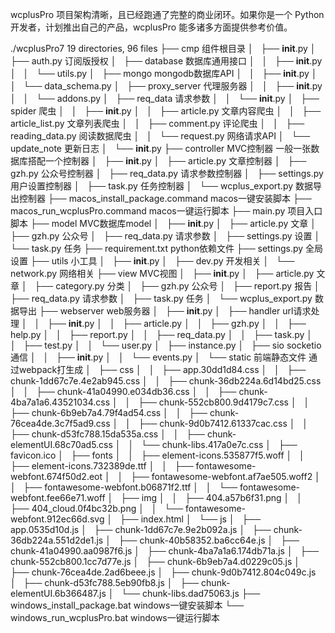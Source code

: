 wcplusPro 项目架构清晰，且已经跑通了完整的商业闭环。如果你是一个 Python 开发者，计划推出自己的产品，wcplusPro 能多诸多方面提供参考价值。

./wcplusPro7 19 directories, 96 files
├── cmp 组件根目录
│   ├── __init__.py
│   ├── auth.py 订阅版授权
│   ├── database 数据库通用接口
│   │   ├── __init__.py
│   │   └── utils.py
│   ├── mongo mongodb数据库API
│   │   ├── __init__.py
│   │   └── data_schema.py
│   ├── proxy_server 代理服务器
│   │   ├── __init__.py
│   │   └── addons.py
│   ├── req_data 请求参数
│   │   └── __init__.py
│   ├── spider 爬虫
│   │   ├── __init__.py
│   │   ├── article.py 文章内容爬虫
│   │   ├── article_list.py 文章列表爬虫
│   │   ├── comment.py 评论爬虫
│   │   ├── reading_data.py 阅读数据爬虫
│   │   └── request.py 网络请求API
│   └── update_note 更新日志
│       └── __init__.py
├── controller MVC控制器 一般一张数据库搭配一个控制器
│   ├── __init__.py
│   ├── article.py 文章控制器
│   ├── gzh.py 公众号控制器
│   ├── req_data.py 请求参数控制器
│   ├── settings.py 用户设置控制器
│   ├── task.py 任务控制器
│   └── wcplus_export.py 数据导出控制器
├── macos_install_package.command macos一键安装脚本
├── macos_run_wcplusPro.command macos一键运行脚本
├── main.py 项目入口脚本
├── model MVC数据库model
│   ├── __init__.py
│   ├── article.py 文章
│   ├── gzh.py 公众号
│   ├── req_data.py 请求参数
│   ├── settings.py 设置
│   └── task.py 任务
├── requirement.txt python依赖文件
├── settings.py 全局设置
├── utils 小工具
│   ├── __init__.py
│   ├── dev.py 开发相关
│   └── network.py 网络相关
├── view MVC视图
│   ├── __init__.py
│   ├── article.py 文章
│   ├── category.py 分类
│   ├── gzh.py 公众号
│   ├── report.py 报告
│   ├── req_data.py 请求参数
│   ├── task.py 任务
│   └── wcplus_export.py 数据导出
├── webserver web服务器
│   ├── __init__.py
│   ├── handler url请求处理
│   │   ├── __init__.py
│   │   ├── article.py
│   │   ├── gzh.py
│   │   ├── help.py
│   │   ├── report.py
│   │   ├── req_data.py
│   │   ├── task.py
│   │   ├── test.py
│   │   └── user.py
│   ├── instance.py
│   ├── sio socketio通信
│   │   ├── __init__.py
│   │   └── events.py
│   └── static 前端静态文件 通过webpack打生成
│       ├── css
│       │   ├── app.30dd1d84.css
│       │   ├── chunk-1dd67c7e.4e2ab945.css
│       │   ├── chunk-36db224a.6d14bd25.css
│       │   ├── chunk-41a04990.e034db36.css
│       │   ├── chunk-4ba7a1a6.43521034.css
│       │   ├── chunk-552cb800.9d4179c7.css
│       │   ├── chunk-6b9eb7a4.79f4ad54.css
│       │   ├── chunk-76cea4de.3c7f5ad9.css
│       │   ├── chunk-9d0b7412.61337cac.css
│       │   ├── chunk-d53fc788.15da535a.css
│       │   ├── chunk-elementUI.68c70ad5.css
│       │   └── chunk-libs.417a0e7c.css
│       ├── favicon.ico
│       ├── fonts
│       │   ├── element-icons.535877f5.woff
│       │   ├── element-icons.732389de.ttf
│       │   ├── fontawesome-webfont.674f50d2.eot
│       │   ├── fontawesome-webfont.af7ae505.woff2
│       │   ├── fontawesome-webfont.b06871f2.ttf
│       │   └── fontawesome-webfont.fee66e71.woff
│       ├── img
│       │   ├── 404.a57b6f31.png
│       │   ├── 404_cloud.0f4bc32b.png
│       │   └── fontawesome-webfont.912ec66d.svg
│       ├── index.html
│       └── js
│           ├── app.0535d10d.js
│           ├── chunk-1dd67c7e.9e2b092a.js
│           ├── chunk-36db224a.551d2de1.js
│           ├── chunk-40b58352.ba6cc64e.js
│           ├── chunk-41a04990.aa0987f6.js
│           ├── chunk-4ba7a1a6.174db71a.js
│           ├── chunk-552cb800.1cc7d77e.js
│           ├── chunk-6b9eb7a4.d0229c05.js
│           ├── chunk-76cea4de.2ad6beee.js
│           ├── chunk-9d0b7412.804c049c.js
│           ├── chunk-d53fc788.5eb90fb8.js
│           ├── chunk-elementUI.6b366487.js
│           └── chunk-libs.dad75063.js
├── windows_install_package.bat windows一键安装脚本
└── windows_run_wcplusPro.bat windows一键运行脚本